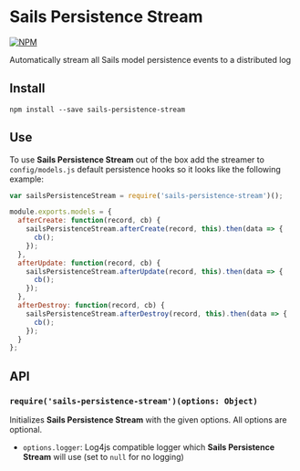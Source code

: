 # Sails Persistence Stream
[![NPM](https://nodei.co/npm/sails-persistence-stream.png)](https://nodei.co/npm/sails-persistence-stream/)

Automatically stream all Sails model persistence events to a distributed log

## Install
`npm install --save sails-persistence-stream`

## Use
To use **Sails Persistence Stream** out of the box add the streamer to `config/models.js` default persistence hooks so it looks like the following example:

```javascript
var sailsPersistenceStream = require('sails-persistence-stream')();

module.exports.models = {
  afterCreate: function(record, cb) {
    sailsPersistenceStream.afterCreate(record, this).then(data => {
      cb();
    });
  },
  afterUpdate: function(record, cb) {
    sailsPersistenceStream.afterUpdate(record, this).then(data => {
      cb();
    });
  },
  afterDestroy: function(record, cb) {
    sailsPersistenceStream.afterDestroy(record, this).then(data => {
      cb();
    });
  }
};
```

## API
### `require('sails-persistence-stream')(options: Object)`
Initializes **Sails Persistence Stream** with the given options. All options are optional.
- `options.logger`: Log4js compatible logger which **Sails Persistence Stream** will use (set to `null` for no logging)
